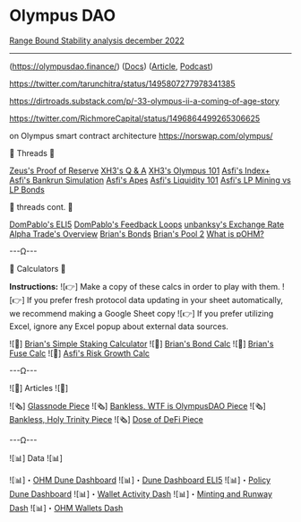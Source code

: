 # Olympus DAO

[Range Bound Stability analysis december 2022](https://twitter.com/0xrusowsky/status/1607465559901495297)

---

(https://olympusdao.finance/) ([Docs](https://docs.olympusdao.finance/main/)) ([Article](https://every.to/almanack/olympus-dao), [Podcast](https://www.youtube.com/watch?v=dTNplJBQvMA))

https://twitter.com/tarunchitra/status/1495807277978341385

https://dirtroads.substack.com/p/-33-olympus-ii-a-coming-of-age-story

https://twitter.com/RichmoreCapital/status/1496864499265306625

on Olympus smart contract architecture
https://norswap.com/olympus/

🧵 Threads 🧵

[Zeus's Proof of Reserve](https://twitter.com/ohmzeus/status/1404168139957493766?s=20 "Zeus's Proof of Reserve")
[XH3's Q & A](https://twitter.com/xh3b4sd/status/1383883947600343042 "XH3's Q & A")
[XH3's Olympus 101](https://twitter.com/xh3b4sd/status/1411704921452318727 "XH3's Olympus 101")
[Asfi's Index+](https://twitter.com/ishaheen10/status/1406146863355465733?s=21 "Asfi's Index+")
[Asfi's Bankrun Simulation](https://twitter.com/ishaheen10/status/1413369807450247168?s=21 "Asfi's Bankrun Simulation")
[Asfi's Apes](https://twitter.com/ishaheen10/status/1416184291864850438 "Asfi's Apes")
[Asfi's Liquidity 101](https://twitter.com/ishaheen10/status/1421594726369611777?s=09 "Asfi's Liquidity 101")
[Asfi's LP Mining vs LP Bonds](https://twitter.com/ishaheen10/status/1431458573981081600?s=21 "Asfi's LP Mining vs LP Bonds")

🧵 threads cont. 🧵

[DomPablo's ELI5](https://twitter.com/d0mPablo/status/1413580352254267392 "DomPablo's ELI5")
[DomPablo's Feedback Loops](https://twitter.com/d0mPablo/status/1423331522023763974?s=19 "DomPablo's Feedback Loops")
[unbanksy's Exchange Rate](https://twitter.com/unbanksyETH/status/1418121259246780420 "unbanksy's Exchange Rate")
[Alpha Trade's Overview](https://twitter.com/the_alphatrades/status/1419792621061431303?s=21 "Alpha Trade's Overview")
[Brian's Bonds](https://twitter.com/wagmianon/status/1422431892029116416 "Brian's Bonds")
[Brian's Pool 2](https://twitter.com/wagmianon/status/1428095598008307719 "Brian's Pool 2")
[What is pOHM?](https://twitter.com/ishaheen10/status/1412636916915212289?s=20 "What is pOHM?")

---Ω---

🧮 Calculators 🧮

**Instructions:** 
![👉] Make a copy of these calcs in order to play with them.
![👉] If you prefer fresh protocol data updating in your sheet automatically, we recommend making a Google Sheet copy
![👉] If you prefer utilizing Excel, ignore any Excel popup about external data sources.

![🧮] [Brian's Simple Staking Calculator](https://docs.google.com/spreadsheets/d/1eyFSw6M-TwDkNYl06v2GpY0xiY6D0pabxP7PxSujBYg/edit#gid=0 "Brian's Simple Staking Calculator")
![🧮] [Brian's Bond Calc](https://docs.google.com/spreadsheets/d/1eyFSw6M-TwDkNYl06v2GpY0xiY6D0pabxP7PxSujBYg/edit#gid=1016199961 "Brian's Bond Calc")
![🧮] [Brian's Fuse Calc](https://docs.google.com/spreadsheets/d/1eyFSw6M-TwDkNYl06v2GpY0xiY6D0pabxP7PxSujBYg/edit#gid=590877869 "Brian's Fuse Calc")
![🧮] [Asfi's Risk Growth Calc](https://docs.google.com/spreadsheets/d/1cgSSyJ00GaJsPgDu85Kq-m9yFlWNAJ_JGmZINfnlVHE/edit#gid=548422401 "Asfi's Risk Growth Calc")

---Ω---

![📰] Articles ![📰]

![🗞] [Glassnode Piece](https://insights.glassnode.com/defi-uncovered-experiments-in-money-and-value/amp/#click=https://t.co/M2LKqcdDhy "Glassnode Piece")
![🗞] [Bankless, WTF is OlympusDAO Piece](https://newsletter.banklesshq.com/p/wtf-is-olympus-dao "Bankless, WTF is OlympusDAO Piece")
![🗞] [Bankless, Holy Trinity Piece](https://newsletter.banklesshq.com/p/the-holy-trinity-for-adoption "Bankless, Holy Trinity Piece")
![🗞] [Dose of DeFi Piece](https://doseofdefi.substack.com/p/can-usd-independent-stable-assets "Dose of DeFi Piece")


---Ω---

![📊] Data ![📊]

![📊]・[OHM Dune Dashboard](https://tinyurl.com/yepkbj69 "OHM Dune Dashboard")
![📊]・[Dune Dashboard ELI5](https://docs.google.com/document/d/1LVfgc-V3rkUz3go_IUgMQjxoniTgTbuX7qRh7RekM9g/edit#heading=h.24ga60xblzkr "Dune Dashboard ELI5")
![📊]・[Policy Dune Dashboard](https://tinyurl.com/ej2re5hb "Policy Dune Dashboard")
![📊]・[Wallet Activity Dash](https://duneanalytics.com/0xrusowsky/Olympus-Wallet-History "Wallet Activity Dash")
![📊]・[Minting and Runway Dash](https://dune.xyz/CyJackX/OHM-Days-until-Supply-meets-RFV "Minting and Runway Dash")
![📊]・[OHM Wallets Dash](https://dune.xyz/CyJackX/Olympus-Wallets "OHM Wallets Dash")